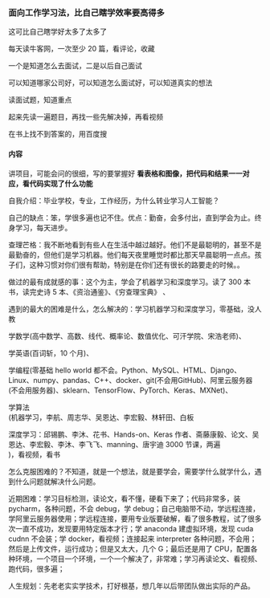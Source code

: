 
### 面向工作学习法，比自己瞎学效率要高得多

这可比自己瞎学好太多了太多了  

每天读牛客网，一次至少 20 篇，看评论，收藏  

一个是知道怎么去面试，二是以后自己面试  

可以知道哪家公司好，可以知道怎么面试好，可以知道真实的想法  

读面试题，知道重点  

起来先读一遍题目，再找一些先解决掉，再看视频  

在书上找不到答案的，用百度搜  


#### 内容

讲项目，可能会问的很细，写的要掌握好 **看表格和图像，把代码和结果一一对应，看代码实现了什么功能**   

自我介绍：毕业学校，专业，工作经历，为什么转业学习人工智能？  

自己的缺点：笨，学很多遍也记不住。优点：勤奋，会多付出，直到学会为止。终身学习，每天进步。  

查理芒格：我不断地看到有些人在生活中越过越好。他们不是最聪明的，甚至不是最勤奋的，但他们是学习机器。他们每天夜里睡觉时都比那天早晨聪明一点点。孩子们，这种习惯对你们很有帮助，特别是在你们还有很长的路要走的时候。。  

做过的最有成就感的事：这个为主，学会了机器学习和深度学习。读了 300 本书，读完史诗 5 本、《资治通鉴》、《穷查理宝典》 、

遇到的最大的困难是什么，怎么解决的：学习机器学习和深度学习，零基础，没人教  

学数学(高中数学、高数、线代、概率论、数值优化、可汗学院、宋浩老师)、  

学英语(百词斩，10 个月)、  

学编程(零基础 hello world 都不会。Python、MySQL、HTML、Django、Linux、numpy、pandas、C++、docker、git(不会用GitHub)、阿里云服务器(不会用服务器)、sklearn、TensorFlow、PyTorch、Keras、MXNet)、  

学算法  
(机器学习，李航、周志华、吴恩达、李宏毅、林轩田、白板  

深度学习：邱锡鹏、李沐、花书、Hands-on、Keras 作者、斋藤康毅、论文、吴恩达、李宏毅、李沐、李飞飞、manning、唐宇迪 3000 节课，两遍  
)，看视频，看书  

怎么克服困难的？不知道，就是一个想法，就是要学会，需要学什么就学什么，遇到什么问题就解决什么问题。  

近期困难：学习目标检测，读论文，看不懂，硬看下来了；代码非常多，装 pycharm，各种问题，不会 debug，学 debug；自己电脑带不动，学远程连接，学阿里云服务器使用；学远程连接，要用专业版要破解，看了很多教程，试了很多次一直不成功，发现要用特定版本才行；学 anaconda 建虚拟环境，发现 cuda cudnn 不会装；学 docker，看视频；连接起来 interpreter 各种问题，不会用；然后是上传文件，运行成功；但是又太大，几个 G；最后还是用了 CPU，配置各种环境，一个项目一个环境，一个一个解决了，非常难；学习再读论文、看视频、跑代码，很多遍；  

人生规划：先老老实实学技术，打好根基，想几年以后带团队做出实际的产品。  



